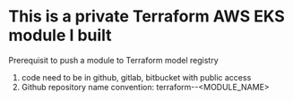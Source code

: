 # This is a private Terraform AWS EKS module I built

Prerequisit to push a module to Terraform model registry
1. code need to be in github, gitlab, bitbucket with public access
2. Github repository name convention:
terraform-<PROVIDER>-<MODULE_NAME>


